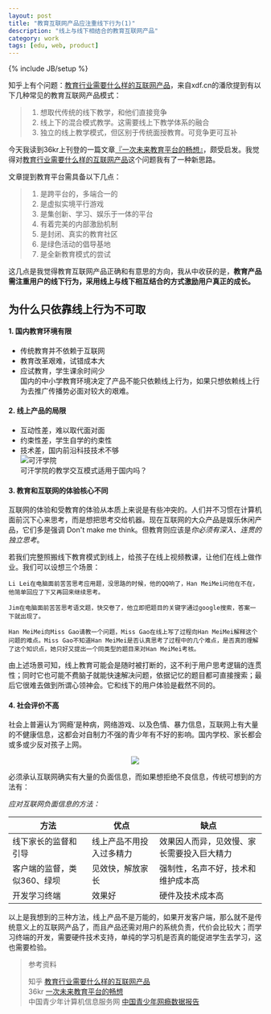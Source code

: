 ```yaml
---
layout: post
title: "教育互联网产品应注重线下行为(1)"
description: "线上与线下相结合的教育互联网产品"
category: work
tags: [edu, web, product]
---
```

{% include JB/setup %}

知乎上有个问题：[教育行业需要什么样的互联网产品](http://www.zhihu.com/question/19603897)，来自xdf.cn的潘欣提到有以下几种常见的教育互联网产品模式：
  
> 1. 想取代传统的线下教学，和他们直接竞争  
> 2. 线上下的混合模式教学。这需要线上下教学体系的融合  
> 3. 独立的线上教学模式，但区别于传统面授教育。可竞争更可互补 
 
今天我读到36kr上刊登的一篇文章[『一次未来教育平台的畅想』](http://www.36kr.com/p/172083.html)，颇受启发。我觉得对[教育行业需要什么样的互联网产品](http://www.zhihu.com/question/19603897)这个问题我有了一种新思路。

文章提到教育平台需具备以下几点：  

> 1. 是跨平台的，多端合一的  
> 2. 是虚拟实境平行游戏  
> 3. 是集创新、学习、娱乐于一体的平台  
> 4. 有着完美的内部激励机制  
> 5. 是封闭、真实的教育社区  
> 6. 是绿色活动的倡导基地  
> 7. 是全新教育模式的尝试  

这几点是我觉得教育互联网产品正确和有意思的方向，我从中收获的是，**教育产品需注重用户的线下行为，采用线上与线下相互结合的方式激励用户真正的成长。**  

## 为什么只依靠线上行为不可取
#### 1. 国内教育环境有限

- 传统教育并不依赖于互联网    
- 教育改革艰难，试错成本大  
- 应试教育，学生课余时间少  
 
国内的中小学教育环境决定了产品不能只依赖线上行为，如果只想依赖线上行为去推广传播势必面对较大的艰难。

#### 2. 线上产品的局限

- 互动性差，难以取代面对面  
- 约束性差，学生自学的约束性  
- 技术差，国内前沿科技技术不够  
 
![可汗学院](http://linblog.b0.upaiyun.com/lin/17zuoye/khan.jpg)  
可汗学院的教学交互模式适用于国内吗？

#### 3. 教育和互联网的体验核心不同
互联网的体验和受教育的体验从本质上来说是有些冲突的。人们并不习惯在计算机面前沉下心来思考，而是想把思考交给机器。现在互联网的大众产品是娱乐休闲产品，它们多是强调 Don't make me think。但教育则应该是*你必须有深入、连贯的独立思考*。 
  
若我们完整照搬线下教育模式到线上，给孩子在线上视频教课，让他们在线上做作业。我们可以设想三个场景：

	Li Lei在电脑面前苦苦思考应用题，没思路的时候，他的QQ响了，Han MeiMei问他在不在，他简单回应了下又再回来继续思考。  

<p></p>

	Jim在电脑面前苦苦思考语文题，快交卷了，他立即把题目的关键字通过google搜索，答案一下就出现了。

<p></p>

	Han MeiMei向Miss Gao请教一个问题，Miss Gao在线上写了过程向Han MeiMei解释这个问题的难点。Miss Gao不知道Han MeiMei是否认真思考了过程中的几个难点，是否真的理解了这个知识点，她只好又提出一个同类型的题目来对Han MeiMei考核。	

由上述场景可知，线上教育可能会是随时被打断的，这不利于用户思考逻辑的连贯性；同时它也可能不费脑子就能快速解决问题，依据记忆的题目都可直接搜索；最后它很难去做到所谓心领神会。它和线下的用户体验是截然不同的。

#### 4. 社会评价不高

社会上普遍认为‘网瘾’是种病，网络游戏、以及色情、暴力信息，互联网上有大量的不健康信息，这都会对自制力不强的青少年有不好的影响。国内学校、家长都会或多或少反对孩子上网。

<div style='text-align:center;'><img src="http://www.qianlongnews.com/upload_files/article/144/3_20091110021117_grfk4.jpg"/></div>  
  
  
必须承认互联网确实有大量的负面信息，而如果想拒绝不良信息，传统可想到的方法有：

*应对互联网负面信息的方法：*

方法 | 优点  | 缺点
----|--------|--------
线下家长的监督和引导| 线上产品不用投入过多精力 | 效果因人而异，见效慢、家长需要投入巨大精力 |
客户端的监督，类似360、绿坝|见效快，解放家长| 强制性，名声不好，技术和维护成本高 
开发学习终端|效果好|硬件及技术成本高

以上是我想到的三种方法，线上产品不是万能的，如果开发客户端，那么就不是传统意义上的互联网产品了，而且产品还需对用户的系统负责，代价会比较大；而学习终端的开发，需要硬件技术支持，单纯的学习机是否真的能促进学生去学习，这也需要检验。
 

> 参考资料  
> 
> 知乎 [教育行业需要什么样的互联网产品](http://www.zhihu.com/question/19603897)  
> 36kr [一次未来教育平台的畅想](http://www.36kr.com/p/172083.html)  
> 中国青少年计算机信息服务网 [中国青少年网瘾数据报告](http://www.cycnet.com/cms/2004/newssports/lssw/yqlj/t20060110_45227.htm)  
> 